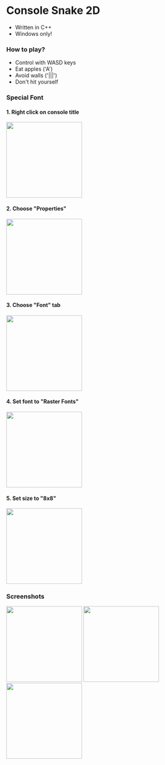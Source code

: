 # Console Snake 2D
- Written in C++
- Windows only!
### How to play?
- Control with WASD keys
- Eat apples ('A')
- Avoid walls ('|||')
- Don't hit yourself
### Special Font
#### 1. Right click on console title
<img src="https://i.ibb.co/b25stwq/image.png" width="200" />

#### 2. Choose "Properties"
<img src="https://i.ibb.co/g6RM0w1/1.png" width="200" />

#### 3. Choose "Font" tab 
<img src="https://i.ibb.co/pQm70YH/2.png" width="200" />

#### 4. Set font to "Raster Fonts" 
<img src="https://i.ibb.co/zQRPdZD/3.png" width="200" />

#### 5. Set size to "8x8" 
<img src="https://i.ibb.co/MRG8zgY/4.png" width="200" />


### Screenshots
<img src="https://i.ibb.co/MRXwVfG/snake1.png" width="200" />     <img src="https://i.ibb.co/R3FZ3CP/snake2.png" width="200" />     <img src="https://i.ibb.co/1zRDgyV/snake3.png" width="200" />
